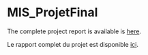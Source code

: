 # MIS_ProjetFinal

The complete project report is available is [here](Rapport_du_Projet.pdf).


Le rapport complet du projet est disponible  [ici](Rapport_du_Projet.pdf).


